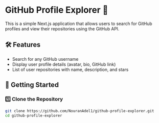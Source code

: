 # GitHub Profile Explorer 🚀

This is a simple Next.js application that allows users to search for GitHub profiles and view their repositories using the GitHub API.

## 🛠 Features
- Search for any GitHub username
- Display user profile details (avatar, bio, GitHub link)
- List of user repositories with name, description, and stars

## 🚀 Getting Started

### 1️⃣ Clone the Repository
```sh
git clone https://github.com/NouranAdel1/github-profile-explorer.git
cd github-profile-explorer
